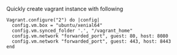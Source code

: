 Quickly create vagrant instance with following 

```
Vagrant.configure("2") do |config|
  config.vm.box = "ubuntu/xenial64"
  config.vm.synced_folder '.', "/vagrant_home"
  config.vm.network "forwarded_port", guest: 80, host: 8080
  config.vm.network "forwarded_port", guest: 443, host: 8443
end
```
